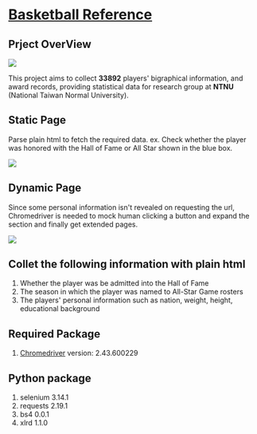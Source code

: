 # [Basketball Reference ](https://www.basketball-reference.com/)

## Prject OverView
![](https://i.imgur.com/u2QHEMG.jpg)

This project aims to collect **33892** players' bigraphical information, and award records, providing statistical data for research group at **NTNU** (National Taiwan Normal University).   

## Static Page
Parse plain html to fetch the required data. 
ex. Check whether the player was honored with the Hall of Fame or All Star shown in the blue box.

![](https://i.imgur.com/POrZSE2.png)

## Dynamic Page
Since some personal information isn't revealed on requesting the url, Chromedriver is needed to mock human clicking a button and expand the section and finally get extended pages.

![](https://i.imgur.com/nYvrDI0.png)



## Collet the following information with plain html

1. Whether the player was be admitted into the Hall of Fame
2. The season in which the player was named to All-Star Game rosters
3. The players' personal information such as nation, weight, height, educational background

## Required Package

1. [Chromedriver](http://chromedriver.chromium.org)
version:  2.43.600229

## Python package
1. selenium 3.14.1
2. requests 2.19.1
3. bs4 0.0.1
4. xlrd 1.1.0
